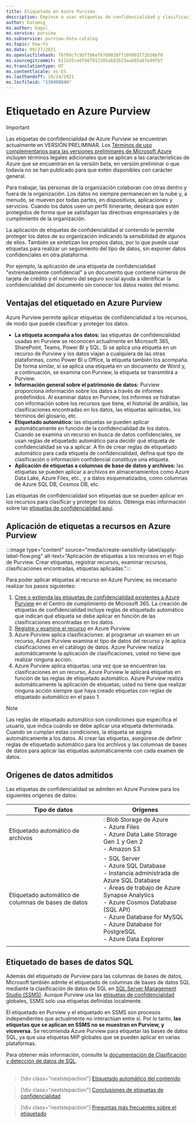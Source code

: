 ```yaml
---
title: Etiquetado en Azure Purview
description: Empiece a usar etiquetas de confidencialidad y clasificaciones para mejorar los recursos de Purview.
author: batamig
ms.author: bagol
ms.service: purview
ms.subservice: purview-data-catalog
ms.topic: how-to
ms.date: 09/27/2021
ms.openlocfilehash: f6769cfc95ff06ef67d9020ff109993772b36bf0
ms.sourcegitcommit: 611b35ce0f667913105ab82b23aab05a67e89fb7
ms.translationtype: HT
ms.contentlocale: es-ES
ms.lasthandoff: 10/14/2021
ms.locfileid: "130000846"
---
```

# <a name="labeling-in-azure-purview"></a>Etiquetado en Azure Purview

> [!IMPORTANT]
> Las etiquetas de confidencialidad de Azure Purview se encuentran actualmente en VERSIÓN PRELIMINAR. Los [Términos de uso complementarios para las versiones preliminares de Microsoft Azure](https://azure.microsoft.com/support/legal/preview-supplemental-terms/) incluyen términos legales adicionales que se aplican a las características de Azure que se encuentran en la versión beta, en versión preliminar o que todavía no se han publicado para que estén disponibles con carácter general.
>

Para trabajar, las personas de la organización colaboran con otras dentro y fuera de la organización. Los datos no siempre permanecen en la nube y, a menudo, se mueven por todas partes, en dispositivos, aplicaciones y servicios. Cuando los datos usen un perfil itinerante, deseará que estén protegidos de forma que se satisfagan las directivas empresariales y de cumplimiento de la organización.</br>

La aplicación de etiquetas de confidencialidad al contenido le permite proteger los datos de su organización indicando la sensibilidad de algunos de ellos. También se sintetizan los propios datos, por lo que puede usar etiquetas para realizar un seguimiento del tipo de datos, sin exponer datos confidenciales en otra plataforma.</br>

Por ejemplo, la aplicación de una etiqueta de confidencialidad "extremadamente confidencial" a un documento que contiene números de tarjeta de crédito y el número del seguro social ayuda a identificar la confidencialidad del documento sin conocer los datos reales del mismo.

## <a name="benefits-of-labeling-in-azure-purview"></a>Ventajas del etiquetado en Azure Purview

Azure Purview permite aplicar etiquetas de confidencialidad a los recursos, de modo que puede clasificar y proteger los datos.

* **La etiqueta acompaña a los datos:** las etiquetas de confidencialidad usadas en Purview se reconocen actualmente en Microsoft 365, SharePoint, Teams, Power BI y SQL. Si se aplica una etiqueta en un recurso de Purview y los datos viajan a cualquiera de las otras plataformas, como Power BI u Office, la etiqueta también los acompaña. De forma similar, si se aplica una etiqueta en un documento de Word y, a continuación, se examina con Purview, la etiqueta se transmitirá a Purview.
* **Información general sobre el patrimonio de datos:** Purview proporciona información sobre los datos a través de informes predefinidos. Al examinar datos en Purview, los informes se hidratan con información sobre los recursos que tiene, el historial de análisis, las clasificaciones encontradas en los datos, las etiquetas aplicadas, los términos del glosario, etc.
* **Etiquetado automático:** las etiquetas se pueden aplicar automáticamente en función de la confidencialidad de los datos. Cuando se examina un recurso en busca de datos confidenciales, se usan reglas de etiquetado automático para decidir qué etiqueta de confidencialidad se va a aplicar. A fin de crear reglas de etiquetado automático para cada etiqueta de confidencialidad, defina qué tipo de clasificación o información confidencial constituye una etiqueta.
* **Aplicación de etiquetas a columnas de base de datos y archivos:** las etiquetas se pueden aplicar a archivos en almacenamientos como Azure Data Lake, Azure Files, etc., y a datos esquematizados, como columnas de Azure SQL DB, Cosmos DB, etc.

Las etiquetas de confidencialidad son etiquetas que se pueden aplicar en los recursos para clasificar y proteger los datos. Obtenga más información sobre las [etiquetas de confidencialidad aquí](/microsoft-365/compliance/create-sensitivity-labels).

## <a name="how-to-apply-labels-to-assets-in-azure-purview"></a>Aplicación de etiquetas a recursos en Azure Purview

:::image type="content" source="media/create-sensitivity-label/apply-label-flow.png" alt-text="Aplicación de etiquetas a los recursos en el flujo de Purview. Crear etiquetas, registrar recursos, examinar recursos, clasificaciones encontradas, etiquetas aplicadas.":::

Para poder aplicar etiquetas al recurso en Azure Purview, es necesario realizar los pasos siguientes:

1. [Cree o extienda las etiquetas de confidencialidad existentes a Azure Purview](how-to-automatically-label-your-content.md) en el Centro de cumplimiento de Microsoft 365. La creación de etiquetas de confidencialidad incluye reglas de etiquetado automático que indican qué etiqueta se debe aplicar en función de las clasificaciones encontradas en los datos.
1. [Registre y examine el recurso](how-to-automatically-label-your-content.md#scan-your-data-to-apply-sensitivity-labels-automatically) en Azure Purview.
1. Azure Purview aplica clasificaciones: al programar un examen en un recurso, Azure Purview examina el tipo de datos del recurso y le aplica clasificaciones en el catálogo de datos. Azure Purview realiza automáticamente la aplicación de clasificaciones, usted no tiene que realizar ninguna acción.
1. Azure Purview aplica etiquetas: una vez que se encuentran las clasificaciones en un recurso, Azure Purview le aplicará etiquetas en función de las reglas de etiquetado automático. Azure Purview realiza automáticamente la aplicación de etiquetas; usted no tiene que realizar ninguna acción siempre que haya creado etiquetas con reglas de etiquetado automático en el paso 1.

> [!NOTE]
> Las reglas de etiquetado automático son condiciones que especifica el usuario, que indica cuándo se debe aplicar una etiqueta determinada. Cuando se cumplan estas condiciones, la etiqueta se asigna automáticamente a los datos. Al crear las etiquetas, asegúrese de definir reglas de etiquetado automático para los archivos y las columnas de bases de datos para aplicar las etiquetas automáticamente con cada examen de datos.
>

## <a name="supported-data-sources"></a>Orígenes de datos admitidos

Las etiquetas de confidencialidad se admiten en Azure Purview para los siguientes orígenes de datos:

|Tipo de datos  |Orígenes  |
|---------|---------|
|Etiquetado automático de archivos     |    : Blob Storage de Azure</br>- Azure Files</br>- Azure Data Lake Storage Gen 1 y Gen 2</br>- Amazon S3|
|Etiquetado automático de columnas de bases de datos     |  - SQL Server</br>- Azure SQL Database</br>- Instancia administrada de Azure SQL Database</br>- Áreas de trabajo de Azure Synapse Analytics</br>- Azure Cosmos Database (SQL API)</br> - Azure Database for MySQL</br> - Azure Database for PostgreSQL</br> - Azure Data Explorer</br>  |
| | |

## <a name="labeling-for-sql-databases"></a>Etiquetado de bases de datos SQL

Además del etiquetado de Purview para las columnas de bases de datos, Microsoft también admite el etiquetado de columnas de bases de datos SQL mediante la clasificación de datos de SQL en [SQL Server Management Studio (SSMS)](/sql/ssms/sql-server-management-studio-ssms). Aunque Purview usa las [etiquetas de confidencialidad](/microsoft-365/compliance/sensitivity-labels) globales, SSMS solo usa etiquetas definidas localmente.

El etiquetado en Purview y el etiquetado en SSMS son procesos independientes que actualmente no interactúan entre sí. Por lo tanto, **las etiquetas que se aplican en SSMS no se muestran en Purview, y viceversa**. Se recomienda Azure Purview para etiquetar las bases de datos SQL, ya que usa etiquetas MIP globales que se pueden aplicar en varias plataformas.

Para obtener más información, consulte la [documentación de Clasificación y detección de datos de SQL](/sql/relational-databases/security/sql-data-discovery-and-classification). </br></br>

> [!div class="nextstepaction"]
> [Etiquetado automático del contenido](./how-to-automatically-label-your-content.md)

> [!div class="nextstepaction"]
> [Conclusiones de etiquetas de confidencialidad](sensitivity-insights.md)

> [!div class="nextstepaction"]
> [Preguntas más frecuentes sobre el etiquetado](sensitivity-labels-frequently-asked-questions.yml)
